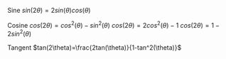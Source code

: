 Sine
	$sin(2\theta) = 2sin(\theta)cos(\theta)$

Cosine
	$cos(2\theta)= cos^2(\theta)-sin^2(\theta)$
	$cos(2\theta)=2cos^2(\theta)-1$
	$cos(2\theta)=1-2sin^2(\theta)$

Tangent
	$tan(2\theta)=\frac{2tan(\theta)}{1-tan^2(\theta)}$

